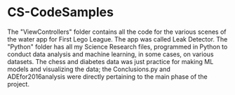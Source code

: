 # CS-CodeSamples
The "ViewControllers" folder contains all the code for the various scenes of the water app for First Lego League. The app was called Leak Detector. 
The "Python" folder has all my Science Research files, programmed in Python to conduct data analysis and machine learning, in some cases, on various datasets. The chess and diabetes data was just practice for making ML models and visualizing the data; the Conclusions.py and ADEfor2016analysis were directly pertaining to the main phase of the project.
